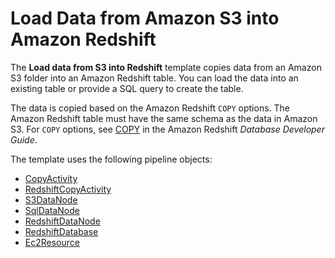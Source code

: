 # Load Data from Amazon S3 into Amazon Redshift<a name="dp-template-s3redshift"></a>

The **Load data from S3 into Redshift** template copies data from an Amazon S3 folder into an Amazon Redshift table\. You can load the data into an existing table or provide a SQL query to create the table\. 

The data is copied based on the Amazon Redshift `COPY` options\. The Amazon Redshift table must have the same schema as the data in Amazon S3\. For `COPY` options, see [COPY](https://docs.aws.amazon.com/redshift/latest/dg/r_COPY.html) in the Amazon Redshift *Database Developer Guide*\. 

The template uses the following pipeline objects:
+ [CopyActivity](dp-object-copyactivity.md)
+ [RedshiftCopyActivity](dp-object-redshiftcopyactivity.md)
+ [S3DataNode](dp-object-s3datanode.md)
+ [SqlDataNode](dp-object-sqldatanode.md)
+ [RedshiftDataNode](dp-object-redshiftdatanode.md)
+ [RedshiftDatabase](dp-object-redshiftdatabase.md)
+ [Ec2Resource](dp-object-ec2resource.md)